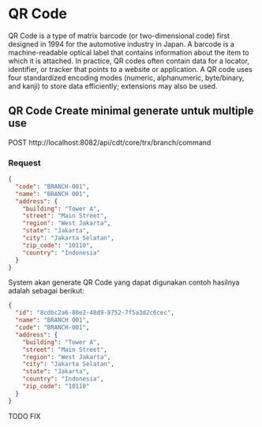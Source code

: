 QR Code
=============================

QR Code is a type of matrix barcode (or two-dimensional code) first designed in 1994 for the automotive industry in Japan. A barcode is a machine-readable optical label that contains information about the item to which it is attached. In practice, QR codes often contain data for a locator, identifier, or tracker that points to a website or application. A QR code uses four standardized encoding modes (numeric, alphanumeric, byte/binary, and kanji) to store data efficiently; extensions may also be used.


## QR Code Create minimal generate untuk multiple use

POST http://localhost:8082/api/cdt/core/trx/branch/command

### Request
```json
{
  "code": "BRANCH-001",
  "name": "BRANCH 001",
  "address": {
    "building": "Tower A",
    "street": "Main Street",
    "region": "West Jakarta",
    "state": "Jakarta",
    "city": "Jakarta Selatan",
    "zip_code": "10110",
    "country": "Indonesia"
  }
}

```

System akan generate QR Code yang dapat digunakan
contoh hasilnya adalah sebagai berikut:

```json
{
  "id": "8cdbc2a6-80e2-48d9-8752-7f5a3d2c6cec",
  "name": "BRANCH 001",
  "code": "BRANCH-001",
  "address": {
    "building": "Tower A",
    "street": "Main Street",
    "region": "West Jakarta",
    "city": "Jakarta Selatan",
    "state": "Jakarta",
    "country": "Indonesia",
    "zip_code": "10110"
  }
}
```

TODO FIX

